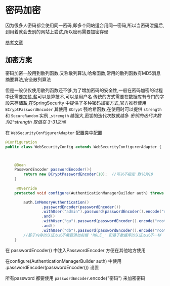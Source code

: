 # 密码加密

因为很多人密码都会使用同一密码,即多个网站适合用同一密码,所以当密码泄露后,到用着就会去别的网站上尝试,所以密码需要加密存储

[参考文章](https://blog.csdn.net/zhouyan8603/article/details/80473083) 

## 加密方案

密码加密一般用到散列函数,又称散列算法,哈希函数,常用的散列函数有MD5消息摘要算法,安全散列算法

但是一般仅仅使用散列函数还不够,为了增加密码的安全性,一般在密码加密的过程中还需要加盐,盐可以是算技术,可以是用户名 传统的方式需要在数据库有专门的字段来存储盐,在SpringSecurity 中提供了多种密码加密方式,官方推荐使用 `BCryptPasswordEncoder`  其使用 `BCrypt` 强哈希函数,在使用时可以提供 `strength` 和 `SecureRandom` 实例 ,`strength`  越强大,密钥的迭代次数就越多 *密钥的迭代次数为2^strength 取值在 3-31之间*  

 在 `WebSecurityConfigurerAdapter` 配置类中配置

```java
@Configuration
public class WebSecurityConfig extends WebSecurityConfigurerAdapter {



    @Bean
    PasswordEncoder passwordEncoder(){
        return new BCryptPasswordEncoder(10);  //可以不指定 默认为10
    }
    
     @Override
    protected void configure(AuthenticationManagerBuilder auth) throws Exception {

        auth.inMemoryAuthentication()
                .passwordEncoder(passwordEncoder())
                .withUser("admin").password(passwordEncoder().encode("root")).roles("ADMIN","USER")
                .and()
                .withUser("gu").password(passwordEncoder().encode("root")).roles("USER")
                .and()
                .withUser("db").password(passwordEncoder().encode("root")).roles("ADMIN","DBA","USER");
        //基于内存的认证方式不需要添加前缀 'ROLE_' 和基于数据库的认证方式不一样
    }
```



在 passwordEncoder() 中注入PasswordEncoder 方便在其他地方使用

在configure(AuthenticationManagerBuilder auth) 中使用 .passwordEncoder(passwordEncoder()) 设置

所有password 都要使用 `passwordEncoder`.encode("密码") 来加密密码

